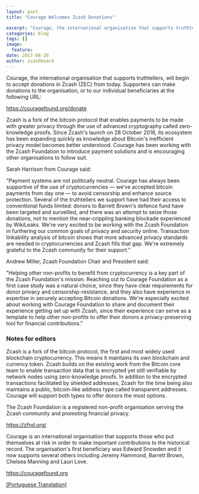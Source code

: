 ```yaml
---
layout: post
title: "Courage Welcomes Zcash Donations"

excerpt: "Courage, the international organisation that supports truthtellers, has begun accepting Zcash (ZEC) today."
categories: blog
tags: []
image:
  feature:
date: 2017-08-28
author: zcashboard
---
```


Courage, the international organisation that supports truthtellers, will begin to accept donations in Zcash (ZEC) from today. Supporters can make donations to the organisation, or to our individual beneficiaries at the following URL:

<https://couragefound.org/donate>

Zcash is a fork of the bitcoin protocol that enables payments to be made with greater privacy through the use of advanced cryptography called zero-knowledge proofs. Since Zcash's launch on 28 October 2016, its ecosystem has been expanding quickly as knowledge about Bitcoin's inefficient privacy model becomes better understood. Courage has been working with the Zcash Foundation to introduce payment solutions and is encouraging other organisations to follow suit.

Sarah Harrison from Courage said:

"Payment systems are not politically neutral. Courage has always been supportive of the use of cryptocurrencies — we’ve accepted bitcoin payments from day one — to avoid censorship and enhance source protection. Several of the truthtellers we support have had their access to conventional funds limited: donors to Barrett Brown's defence fund have been targeted and surveilled, and there was an attempt to seize those donations, not to mention the near-crippling banking blockade experienced by WikiLeaks. We're very excited to be working with the Zcash Foundation in furthering our common goals of privacy and security online. Transaction linkability analysis of bitcoin shows that more advanced privacy standards are needed in cryptocurrencies and Zcash fills that gap. We're extremely grateful to the Zcash community for their support."

Andrew Miller, Zcash Foundation Chair and President said:

"Helping other non-profits to benefit from cryptocurrency is a key part of the Zcash Foundation's mission. Reaching out to Courage Foundation as a first case study was a natural choice, since they have clear requirements for donor privacy and censorship-resistance, and they also have experience in expertise in securely accepting Bitcoin donations. We're especially excited about working with Courage Foundation to share and document their experience getting set up with Zcash, since their experience can serve as a template to help other non-profits to offer their donors a privacy-preserving tool for financial contributions."

### Notes for editors

Zcash is a fork of the bitcoin protocol, the first and most widely used blockchain cryptocurrency. This means it maintains its own blockchain and currency token. Zcash builds on the existing work from the Bitcoin core team to enable transaction data that is encrypted yet still verifiable by network nodes using zero-knowledge proofs. In addition to the encrypted transactions facilitated by shielded addresses, Zcash for the time being also maintains a public, bitcoin-like address type called transparent addresses. Courage will support both types to offer donors the most options.

The Zcash Foundation is a registered non-profit organisation serving the Zcash community and promoting financial privacy.

<https://zfnd.org/>

Courage is an international organisation that supports those who put themselves at risk in order to make important contributions to the historical record. The organisation's first beneficiary was Edward Snowden and it now supports several others including Jeremy Hammond, Barrett Brown, Chelsea Manning and Lauri Love.

<https://couragefound.org>

[[Portuguese Translation]](https://github.com/ZcashFoundation/ZcashFoundation/issues/42)
